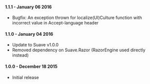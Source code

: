 #### 1.1.1 - January 06 2016
* Bugfix: An exception thrown for localize(UI)Culture function with incorrect value in Accept-language header

#### 1.1.0 - January 04 2016
* Update to Suave v1.0.0
* Removed dependency on Suave.Razor (RazorEngine used directly instead)

#### 1.0.0 - December 18 2015
* Initial release